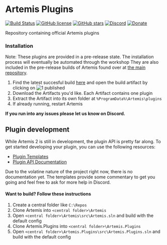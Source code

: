 # Artemis Plugins
[![Build Status](https://dev.azure.com/artemis-rgb/Artemis/_apis/build/status/Artemis-RGB.Artemis.Plugins?repoName=Artemis-RGB%2FArtemis.Plugins&branchName=master)](https://dev.azure.com/artemis-rgb/Artemis/_build/latest?definitionId=2&repoName=Artemis-RGB%2FArtemis.Plugins&branchName=master)
[![GitHub license](https://img.shields.io/badge/license-noncommercial-blue.svg)](https://github.com/Artemis-RGB/Artemis.Plugins/blob/master/LICENSE)
[![GitHub stars](https://img.shields.io/github/stars/Artemis-RGB/Artemis.Plugins.svg)](https://github.com/Artemis-RGB/Artemis.Plugins/stargazers)
[![Discord](https://img.shields.io/discord/392093058352676874?logo=discord&logoColor=white)](https://discord.gg/S3MVaC9) 
[![Donate](https://img.shields.io/badge/Donate-PayPal-green.svg)](https://www.paypal.com/cgi-bin/webscr?cmd=_s-xclick&hosted_button_id=VQBAEJYUFLU4J) 

Repository containing official Artemis plugins

### Installation
Note: These plugins are provided in a pre-release state. The installation process will eventually be automated through the workshop
They are also included in the pre-release builds of Artemis found over at [the main repository](https://github.com/Artemis-RGB/Artemis).
1. Find the latest succesful build [here](https://dev.azure.com/artemis-rgb/Artemis/_build/latest?definitionId=2&repoName=Artemis-RGB%2FArtemis.Plugins&branchName=master) and open the build artifact by clicking on ![1 published](https://i.imgur.com/UBu0BBW.png)
2. Download the Artifacts you'd like. Each Artifact contains one plugin
3. Extract the Artifact into its own folder at ```%ProgramData%\Artemis\plugins```
4. If already running, restart Artemis

**If you run into any issues please let us know on Discord.**

## Plugin development
While Artemis 2 is still in development, the plugin API is pretty far along.
To get started developing your plugin, you can use the following resources:
* [Plugin Templates](https://github.com/Artemis-RGB/Artemis.Plugins.Templates)
* [Plugin API Documentation](https://artemis-rgb.com/docs/)

Due to the volatine nature of the project right now, there is no documentation yet. The templates provide some commentary to get you going and feel free to ask for more help in Discord.

#### Want to build? Follow these instructions
1. Create a central folder like ```C:\Repos```
2. Clone Artemis into  ```<central folder>\Artemis```
3. Open ```<central folder>\Artemis\src\Artemis.sln``` and build with the default config
4. Clone Artemis.Plugins into  ```<central folder>\Artemis.Plugins```
5. Open ```<central folder>\Artemis.Plugins\src\Artemis.Plugins.sln``` and build with the default config
